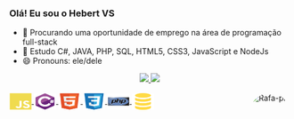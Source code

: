 ### Olá! Eu sou o Hebert VS

- 🔭 Procurando uma oportunidade de emprego na área de programação full-stack
- 🌱 Estudo C#, JAVA, PHP, SQL, HTML5, CSS3, JavaScript e NodeJs 
- 😄 Pronouns: ele/dele

<div align="center">
  <a href="https://github.com/HebertVS">
  <img height="180em" src="https://github-readme-stats.vercel.app/api?username=HebertVS&show_icons=true&theme=dracula&include_all_commits=true&count_private=true"/>
  <img height="180em" src="https://github-readme-stats.vercel.app/api/top-langs/?username=HebertVS&layout=compact&langs_count=7&theme=dracula"/>
</div>
<div style="display: inline_block"><br>
  <img align="center" alt="Rafa-Js" height="30" width="40" src="https://raw.githubusercontent.com/devicons/devicon/master/icons/javascript/javascript-plain.svg">
  <img align="center" alt="Rafa-Csharp" height="30" width="40" src="https://raw.githubusercontent.com/devicons/devicon/master/icons/csharp/csharp-original.svg">
  <img align="center" alt="Rafa-HTML" height="30" width="40" src="https://raw.githubusercontent.com/devicons/devicon/master/icons/html5/html5-original.svg">
  <img align="center" alt="Rafa-CSS" height="30" width="40" src="https://raw.githubusercontent.com/devicons/devicon/master/icons/css3/css3-original.svg">
  <img align="center" alt="Rafa-CSS" height="30" width="40" src="https://raw.githubusercontent.com/devicons/devicon/master/icons/php/php-original.svg">
  <img align="center" alt="Rafa-CSS" height="30" width="40" src="https://raw.githubusercontent.com/devicons/devicon/master/icons/sql/sql-original.svg">
  <!--img align="center" alt="Rafa-Ts" height="30" width="40" src="https://raw.githubusercontent.com/devicons/devicon/master/icons/typescript/typescript-plain.svg"-->
  <!--img align="center" alt="Rafa-React" height="30" width="40" src="https://raw.githubusercontent.com/devicons/devicon/master/icons/react/react-original.svg"-->
  <!--img align="center" alt="Rafa-Python" height="30" width="40" src="https://raw.githubusercontent.com/devicons/devicon/master/icons/python/python-original.svg"-->
  <img align="right" alt="Rafa-pic" height="150" style="border-radius:50px;" src="https://media.discordapp.net/attachments/639956127056134178/890373478988013628/Publicacoes_Instagram_1_1.png?width=676&height=676">
</div>

  ##
  
